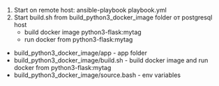 1) Start on remote host:
ansible-playbook playbook.yml
2) Start build.sh from build_python3_docker_image folder от postgresql host
    - build docker image python3-flask:mytag
    - run docker from python3-flask:mytag

- build_python3_docker_image/app - app folder
- build_python3_docker_image/build.sh - build docker image and run docker from python3-flask:mytag
- build_python3_docker_image/source.bash - env variables
